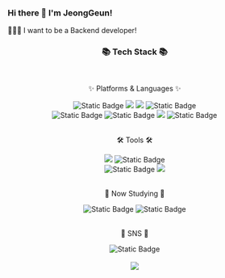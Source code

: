 ### Hi there 👋 I'm JeongGeun!
🧑🏻‍💻 I want to be a Backend developer!

<div align=center>
	<h3>📚 Tech Stack 📚</h3>
	<br>
	<p>✨ Platforms & Languages ✨</p>
</div>
<div align="center">
	<img alt="Static Badge" src="https://img.shields.io/badge/Java-%23E60000?logo=condaforge&logoColor=white&color=%23E60000">
	<img src="https://img.shields.io/badge/HTML5-E34F26?style=flat&logo=HTML5&logoColor=white" />
	<img src="https://img.shields.io/badge/CSS3-1572B6?style=flat&logo=CSS3&logoColor=white" />
	<img alt="Static Badge" src="https://img.shields.io/badge/JavaScript-%23F7DF1E?logo=javascript&logoColor=white&color=%23F7DF1E">
	<br>
    <img alt="Static Badge" src="https://img.shields.io/badge/C%2B%2B-white?logo=c%2B%2B&logoColor=white&color=%2300599C">
	<img alt="Static Badge" src="https://img.shields.io/badge/Python-white?logo=python&logoColor=white&color=%233776AB">
	<img src="https://img.shields.io/badge/Bootstrap-7952B3?style=flat&logo=Bootstrap&logoColor=white" />
	<img alt="Static Badge" src="https://img.shields.io/badge/Kotlin-white?logo=kotlin&logoColor=white&color=%237F52FF">
</div>
<br>
<div align=center>
	<p>🛠 Tools 🛠</p>
</div>
<div align=center>
	<img src="https://img.shields.io/badge/Visual%20Studio%20Code-007ACC?style=flat&logo=VisualStudioCode&logoColor=white" />
    <img alt="Static Badge" src="https://img.shields.io/badge/IntelliJ%20IDEA-white?logo=intellijidea&logoColor=white&color=black">
	<br>
    <img alt="Static Badge" src="https://img.shields.io/badge/Android%20Studio-%233DDC84?logo=androidstudio&logoColor=white&color=%233DDC84">
    <img src="https://img.shields.io/badge/GitHub-181717?style=flat&logo=GitHub&logoColor=white" />
</div>
<br>
<div align=center>
	<p>📖 Now Studying 📖</p>
</div>
<div align="center">
	<img alt="Static Badge" src="https://img.shields.io/badge/Django-white?logo=django&logoColor=white&color=%23092E20">
    <img alt="Static Badge" src="https://img.shields.io/badge/Spring-%236DB33F?logo=spring&logoColor=white&color=%236DB33F">
</div>
<br>
<div align=center>
	<p>🎨 SNS 🎨</p>
</div>
<div align=center>
	<img alt="Static Badge" src="https://img.shields.io/badge/stable__root-E4405F?style=flat&logo=instagram&logoColor=ffffff">
	<br>
</div>
<div align=center>
	<br>
<img src="https://github-readme-stats.vercel.app/api/top-langs/?username=ajroot5685&layout=compact">

<br>
